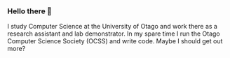 ### Hello there 👋

I study Computer Science at the University of Otago and work there as a research assistant and lab demonstrator. In my spare time I run the Otago Computer Science Society (OCSS) and write code. Maybe I should get out more?

<!--
**matthew-tyler/matthew-tyler** is a ✨ _special_ ✨ repository because its `README.md` (this file) appears on your GitHub profile.

Here are some ideas to get you started:

- 🔭 I’m currently working on ...
- 🌱 I’m currently learning ...
- 👯 I’m looking to collaborate on ...
- 🤔 I’m looking for help with ...
- 💬 Ask me about ...
- 📫 How to reach me: ...
- 😄 Pronouns: ...
- ⚡ Fun fact: ...
-->
